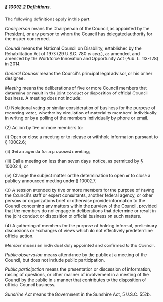 ##### § 10002.2 Definitions. #####

The following definitions apply in this part:

*Chairperson* means the Chairperson of the Council, as appointed by the President, or any person to whom the Council has delegated authority for the matter concerned.

*Council* means the National Council on Disability, established by the Rehabilitation Act of 1973 (29 U.S.C. 780 *et seq.*), as amended, and amended by the Workforce Innovation and Opportunity Act (Pub. L. 113-128) in 2014.

*General Counsel* means the Council's principal legal advisor, or his or her designee.

*Meeting* means the deliberations of five or more Council members that determine or result in the joint conduct or disposition of official Council business. A meeting does not include:

(1) Notational voting or similar consideration of business for the purpose of recording votes, whether by circulation of material to members' individually in writing or by a polling of the members individually by phone or email.

(2) Action by five or more members to:

(i) Open or close a meeting or to release or withhold information pursuant to § 10002.6;

(ii) Set an agenda for a proposed meeting;

(iii) Call a meeting on less than seven days' notice, as permitted by § 10002.4; or

(iv) Change the subject matter or the determination to open or to close a publicly announced meeting under § 10002.7.

(3) A session attended by five or more members for the purpose of having the Council's staff or expert consultants, another federal agency, or other persons or organizations brief or otherwise provide information to the Council concerning any matters within the purview of the Council, provided that the members do not engage in deliberations that determine or result in the joint conduct or disposition of official business on such matters.

(4) A gathering of members for the purpose of holding informal, preliminary discussions or exchanges of views which do not effectively predetermine official action.

*Member* means an individual duly appointed and confirmed to the Council.

*Public observation* means attendance by the public at a meeting of the Council, but does not include public participation.

*Public participation* means the presentation or discussion of information, raising of questions, or other manner of involvement in a meeting of the Council by the public in a manner that contributes to the disposition of official Council business.

*Sunshine Act* means the Government in the Sunshine Act, 5 U.S.C. 552b.